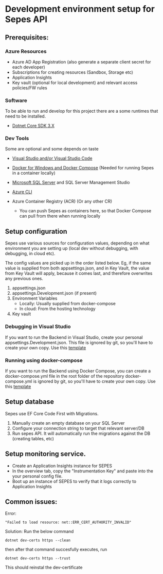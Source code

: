# Development environment setup for Sepes API

## Prerequisites:

### Azure Resources
* Azure AD App Registration (also generate a separate client secret for each developer)
* Subscriptions for creating resources (Sandbox, Storage etc)
* Application Insights
* Key vault (optional for local development) and relevant access policies/FW rules

### Software

To be able to run and develop for this project there are a some runtimes that need to be installed.

* [Dotnet Core SDK 3.X](https://dotnet.microsoft.com/download)

### Dev Tools
Some are optional and some depends on taste

* [Visual Studio and/or Visual Studio Code](https://visualstudio.microsoft.com/)

* [Docker for Windows and Docker Compose](docker.com) (Needed for running Sepes in a container locally)

* [Microsoft SQL Server](https://www.microsoft.com/nb-no/sql-server/sql-server-downloads) and SQL Server Management Studio

* [Azure CLI](https://docs.microsoft.com/en-us/cli/azure/install-azure-cli?view=azure-cli-latest)

* Azure Container Registry (ACR) (Or any other CR)
    * You can push Sepes as containers here, so that Docker Compose can pull from there when running locally




## Setup configuration
Sepes use various sources for configuration values, depending on what environment you are setting up (local dev without debugging, with debugging, in cloud etc).

The config values are picked up in the order listed below. Eg, if the same value is supplied from both appsettings.json, and in Key Vault, the value from Key Vault will apply, because it comes last, and therefore overwrites any previous ones.

1. appsettings.json
2. appsettings.Development.json (if present)
3. Environment Variables
    * Locally: Usually supplied from docker-compose
    * In cloud: From the hosting technology
4. Key vault

### Debugging in Visual Studio
If you want to run the Backend in Visual Studio, create your personal appsettings.Development.json.
This file is ignored by git, so you'll have to create your own copy. Use this [template](appsettings.Development_SAMPLE.json)


### Running using docker-compose
If you want to run the Backend using Docker Compose, you can create a docker-compose.yml file in the root folder of the repository
docker-compose.yml is ignored by git, so you'll have to create your own copy. Use this [template](docker-compose_SAMPLE.yml)

    
## Setup database
Sepes use EF Core Code First with Migrations. 
1. Manually create an empty database on your SQL Server
2. Configure your connection string to target that relevant server/DB
3. Run sepes API. It will automatically run the migrations against the DB (creating tables, etc)


## Setup monitoring service.
* Create an Application Insights instance for SEPES
* In the overview tab, copy the "Instrumentation Key" and paste into the your personal config file.
* Boot up an instance of SEPES to verify that it logs correctly to Application Insights

## Common issues:

Error: 
```
"Failed to load resource: net::ERR_CERT_AUTHORITY_INVALID"
```
Solution:
Run the below command
```
dotnet dev-certs https --clean
```
then after that command succesfully executes, run
```
dotnet dev-certs https --trust
```
This should reinstal the dev-certificate